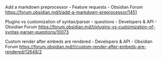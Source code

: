 Add a markdown preprocessor - Feature requests - Obsidian Forum
https://forum.obsidian.md/t/add-a-markdown-preprocessor/1451

Plugins vs customization of syntax/parser - questions - Developers & API - Obsidian Forum
https://forum.obsidian.md/t/plugins-vs-customization-of-syntax-parser-questions/10073

Custom render after embeds are rendered - Developers & API - Obsidian Forum
https://forum.obsidian.md/t/custom-render-after-embeds-are-rendered/12648/2